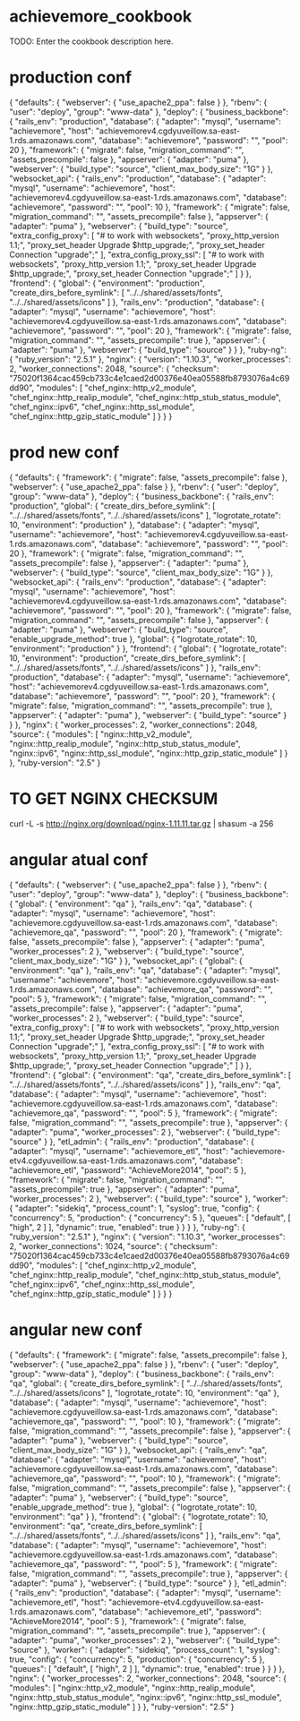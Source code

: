 # achievemore_cookbook

TODO: Enter the cookbook description here.

# production conf
{
    "defaults": {
        "webserver": {
            "use_apache2_ppa": false
        }
    },
    "rbenv": {
        "user": "deploy",
        "group": "www-data"
    },
    "deploy": {
        "business_backbone": {
            "rails_env": "production",
            "database": {
                "adapter": "mysql",
                "username": "achievemore",
                "host": "achievemorev4.cgdyuveillow.sa-east-1.rds.amazonaws.com",
                "database": "achievemore",
                "password": "",
                "pool": 20
            },
            "framework": {
                "migrate": false,
                "migration_command": "",
                "assets_precompile": false
            },
            "appserver": {
                "adapter": "puma"
            },
            "webserver": {
                "build_type": "source",
                "client_max_body_size": "1G"
            }
        },
        "websocket_api": {
            "rails_env": "production",
            "database": {
                "adapter": "mysql",
                "username": "achievemore",
                "host": "achievemorev4.cgdyuveillow.sa-east-1.rds.amazonaws.com",
                "database": "achievemore",
                "password": "",
                "pool": 10
            },
            "framework": {
                "migrate": false,
                "migration_command": "",
                "assets_precompile": false
            },
            "appserver": {
                "adapter": "puma"
            },
            "webserver": {
                "build_type": "source",
                "extra_config_proxy": [
                    "# to work with websockets",
                    "proxy_http_version 1.1;",
                    "proxy_set_header Upgrade $http_upgrade;",
                    "proxy_set_header Connection \"upgrade\";"
                ],
                "extra_config_proxy_ssl": [
                    "# to work with websockets",
                    "proxy_http_version 1.1;",
                    "proxy_set_header Upgrade $http_upgrade;",
                    "proxy_set_header Connection \"upgrade\";"
                ]
            }
        },
        "frontend": {
            "global": {
                "environment": "production",
                "create_dirs_before_symlink": [
                    "../../shared/assets/fonts",
                    "../../shared/assets/icons"
                ]
            },
            "rails_env": "production",
            "database": {
                "adapter": "mysql",
                "username": "achievemore",
                "host": "achievemorev4.cgdyuveillow.sa-east-1.rds.amazonaws.com",
                "database": "achievemore",
                "password": "",
                "pool": 20
            },
            "framework": {
                "migrate": false,
                "migration_command": "",
                "assets_precompile": true
            },
            "appserver": {
                "adapter": "puma"
            },
            "webserver": {
                "build_type": "source"
            }
        }
    },
    "ruby-ng": {
        "ruby_version": "2.5.1"
    },
    "nginx": {
        "version": "1.10.3",
        "worker_processes": 2,
        "worker_connections": 2048,
        "source": {
            "checksum": "75020f1364cac459cb733c4e1caed2d00376e40ea05588fb8793076a4c69dd90",
            "modules": [
                "chef_nginx::http_v2_module",
                "chef_nginx::http_realip_module",
                "chef_nginx::http_stub_status_module",
                "chef_nginx::ipv6",
                "chef_nginx::http_ssl_module",
                "chef_nginx::http_gzip_static_module"
            ]
        }
    }
}

# prod new conf
{
    "defaults": {
        "framework": {
            "migrate": false,
            "assets_precompile": false
        },
        "webserver": {
            "use_apache2_ppa": false
        }
    },
    "rbenv": {
        "user": "deploy",
        "group": "www-data"
    },
    "deploy": {
        "business_backbone": {
            "rails_env": "production",
            "global": {
                "create_dirs_before_symlink": [
                    "../../shared/assets/fonts",
                    "../../shared/assets/icons"
                ],
                "logrotate_rotate": 10,
                "environment": "production"
            },
            "database": {
                "adapter": "mysql",
                "username": "achievemore",
                "host": "achievemorev4.cgdyuveillow.sa-east-1.rds.amazonaws.com",
                "database": "achievemore",
                "password": "",
                "pool": 20
            },
            "framework": {
                "migrate": false,
                "migration_command": "",
                "assets_precompile": false
            },
            "appserver": {
                "adapter": "puma"
            },
            "webserver": {
                "build_type": "source",
                "client_max_body_size": "1G"
            }
        },
        "websocket_api": {
            "rails_env": "production",
            "database": {
                "adapter": "mysql",
                "username": "achievemore",
                "host": "achievemorev4.cgdyuveillow.sa-east-1.rds.amazonaws.com",
                "database": "achievemore",
                "password": "",
                "pool": 20
            },
            "framework": {
                "migrate": false,
                "migration_command": "",
                "assets_precompile": false
            },
            "appserver": {
                "adapter": "puma"
            },
            "webserver": {
                "build_type": "source",
                "enable_upgrade_method": true
            },
            "global": {
                "logrotate_rotate": 10,
                "environment": "production"
            }
        },
        "frontend": {
            "global": {
                "logrotate_rotate": 10,
                "environment": "production",
                "create_dirs_before_symlink": [
                    "../../shared/assets/fonts",
                    "../../shared/assets/icons"
                ]
            },
            "rails_env": "production",
            "database": {
                "adapter": "mysql",
                "username": "achievemore",
                "host": "achievemorev4.cgdyuveillow.sa-east-1.rds.amazonaws.com",
                "database": "achievemore",
                "password": "",
                "pool": 20
            },
            "framework": {
                "migrate": false,
                "migration_command": "",
                "assets_precompile": true
            },
            "appserver": {
                "adapter": "puma"
            },
            "webserver": {
                "build_type": "source"
            }
        }
    },
    "nginx": {
        "worker_processes": 2,
        "worker_connections": 2048,
        "source": {
            "modules": [
                "nginx::http_v2_module",
                "nginx::http_realip_module",
                "nginx::http_stub_status_module",
                "nginx::ipv6",
                "nginx::http_ssl_module",
                "nginx::http_gzip_static_module"
            ]
        }
    },
    "ruby-version": "2.5"
}

# TO GET NGINX CHECKSUM
curl -L -s http://nginx.org/download/nginx-1.11.11.tar.gz | shasum -a 256

# angular atual conf

{
    "defaults": {
        "webserver": {
            "use_apache2_ppa": false
        }
    },
    "rbenv": {
        "user": "deploy",
        "group": "www-data"
    },
    "deploy": {
        "business_backbone": {
            "global": {
                "environment": "qa"
            },
            "rails_env": "qa",
            "database": {
                "adapter": "mysql",
                "username": "achievemore",
                "host": "achievemore.cgdyuveillow.sa-east-1.rds.amazonaws.com",
                "database": "achievemore_qa",
                "password": "",
                "pool": 20
            },
            "framework": {
                "migrate": false,
                "assets_precompile": false
            },
            "appserver": {
                "adapter": "puma",
                "worker_processes": 2
            },
            "webserver": {
                "build_type": "source",
                "client_max_body_size": "1G"
            }
        },
        "websocket_api": {
            "global": {
                "environment": "qa"
            },
            "rails_env": "qa",
            "database": {
                "adapter": "mysql",
                "username": "achievemore",
                "host": "achievemore.cgdyuveillow.sa-east-1.rds.amazonaws.com",
                "database": "achievemore_qa",
                "password": "",
                "pool": 5
            },
            "framework": {
                "migrate": false,
                "migration_command": "",
                "assets_precompile": false
            },
            "appserver": {
                "adapter": "puma",
                "worker_processes": 2
            },
            "webserver": {
                "build_type": "source",
                "extra_config_proxy": [
                    "# to work with websockets",
                    "proxy_http_version 1.1;",
                    "proxy_set_header Upgrade $http_upgrade;",
                    "proxy_set_header Connection \"upgrade\";"
                ],
                "extra_config_proxy_ssl": [
                    "# to work with websockets",
                    "proxy_http_version 1.1;",
                    "proxy_set_header Upgrade $http_upgrade;",
                    "proxy_set_header Connection \"upgrade\";"
                ]
            }
        },
        "frontend": {
            "global": {
                "environment": "qa",
                "create_dirs_before_symlink": [
                    "../../shared/assets/fonts",
                    "../../shared/assets/icons"
                ]
            },
            "rails_env": "qa",
            "database": {
                "adapter": "mysql",
                "username": "achievemore",
                "host": "achievemore.cgdyuveillow.sa-east-1.rds.amazonaws.com",
                "database": "achievemore_qa",
                "password": "",
                "pool": 5
            },
            "framework": {
                "migrate": false,
                "migration_command": "",
                "assets_precompile": true
            },
            "appserver": {
                "adapter": "puma",
                "worker_processes": 2
            },
            "webserver": {
                "build_type": "source"
            }
        },
        "etl_admin": {
            "rails_env": "production",
            "database": {
                "adapter": "mysql",
                "username": "achievemore_etl",
                "host": "achievemore-etv4.cgdyuveillow.sa-east-1.rds.amazonaws.com",
                "database": "achievemore_etl",
                "password": "AchieveMore2014",
                "pool": 5
            },
            "framework": {
                "migrate": false,
                "migration_command": "",
                "assets_precompile": true
            },
            "appserver": {
                "adapter": "puma",
                "worker_processes": 2
            },
            "webserver": {
                "build_type": "source"
            },
            "worker": {
                "adapter": "sidekiq",
                "process_count": 1,
                "syslog": true,
                "config": {
                    "concurrency": 5,
                    "production": {
                        "concurrency": 5
                    },
                    "queues": [
                        "default",
                        [
                            "high",
                            2
                        ]
                    ],
                    "dynamic": true,
                    "enabled": true
                }
            }
        }
    },
    "ruby-ng": {
        "ruby_version": "2.5.1"
    },
    "nginx": {
        "version": "1.10.3",
        "worker_processes": 2,
        "worker_connections": 1024,
        "source": {
            "checksum": "75020f1364cac459cb733c4e1caed2d00376e40ea05588fb8793076a4c69dd90",
            "modules": [
                "chef_nginx::http_v2_module",
                "chef_nginx::http_realip_module",
                "chef_nginx::http_stub_status_module",
                "chef_nginx::ipv6",
                "chef_nginx::http_ssl_module",
                "chef_nginx::http_gzip_static_module"
            ]
        }
    }
}

# angular new conf
{
    "defaults": {
        "framework": {
            "migrate": false,
            "assets_precompile": false
        },
        "webserver": {
            "use_apache2_ppa": false
        }
    },
    "rbenv": {
        "user": "deploy",
        "group": "www-data"
    },
    "deploy": {
        "business_backbone": {
            "rails_env": "qa",
            "global": {
                "create_dirs_before_symlink": [
                    "../../shared/assets/fonts",
                    "../../shared/assets/icons"
                ],
                "logrotate_rotate": 10,
                "environment": "qa"
            },
            "database": {
                "adapter": "mysql",
                "username": "achievemore",
                "host": "achievemore.cgdyuveillow.sa-east-1.rds.amazonaws.com",
                "database": "achievemore_qa",
                "password": "",
                "pool": 10
            },
            "framework": {
                "migrate": false,
                "migration_command": "",
                "assets_precompile": false
            },
            "appserver": {
                "adapter": "puma"
            },
            "webserver": {
                "build_type": "source",
                "client_max_body_size": "1G"
            }
        },
        "websocket_api": {
            "rails_env": "qa",
            "database": {
                "adapter": "mysql",
                "username": "achievemore",
                "host": "achievemore.cgdyuveillow.sa-east-1.rds.amazonaws.com",
                "database": "achievemore_qa",
                "password": "",
                "pool": 10
            },
            "framework": {
                "migrate": false,
                "migration_command": "",
                "assets_precompile": false
            },
            "appserver": {
                "adapter": "puma"
            },
            "webserver": {
                "build_type": "source",
                "enable_upgrade_method": true
            },
            "global": {
                "logrotate_rotate": 10,
                "environment": "qa"
            }
        },
        "frontend": {
            "global": {
                "logrotate_rotate": 10,
                "environment": "qa",
                "create_dirs_before_symlink": [
                    "../../shared/assets/fonts",
                    "../../shared/assets/icons"
                ]
            },
            "rails_env": "qa",
            "database": {
                "adapter": "mysql",
                "username": "achievemore",
                "host": "achievemore.cgdyuveillow.sa-east-1.rds.amazonaws.com",
                "database": "achievemore_qa",
                "password": "",
                "pool": 5
            },
            "framework": {
                "migrate": false,
                "migration_command": "",
                "assets_precompile": true
            },
            "appserver": {
                "adapter": "puma"
            },
            "webserver": {
                "build_type": "source"
            }
        },
        "etl_admin": {
            "rails_env": "production",
            "database": {
                "adapter": "mysql",
                "username": "achievemore_etl",
                "host": "achievemore-etv4.cgdyuveillow.sa-east-1.rds.amazonaws.com",
                "database": "achievemore_etl",
                "password": "AchieveMore2014",
                "pool": 5
            },
            "framework": {
                "migrate": false,
                "migration_command": "",
                "assets_precompile": true
            },
            "appserver": {
                "adapter": "puma",
                "worker_processes": 2
            },
            "webserver": {
                "build_type": "source"
            },
            "worker": {
                "adapter": "sidekiq",
                "process_count": 1,
                "syslog": true,
                "config": {
                    "concurrency": 5,
                    "production": {
                        "concurrency": 5
                    },
                    "queues": [
                        "default",
                        [
                            "high",
                            2
                        ]
                    ],
                    "dynamic": true,
                    "enabled": true
                }
            }
        }
    },
    "nginx": {
        "worker_processes": 2,
        "worker_connections": 2048,
        "source": {
            "modules": [
                "nginx::http_v2_module",
                "nginx::http_realip_module",
                "nginx::http_stub_status_module",
                "nginx::ipv6",
                "nginx::http_ssl_module",
                "nginx::http_gzip_static_module"
            ]
        }
    },
    "ruby-version": "2.5"
}
